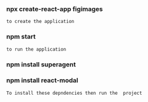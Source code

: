 ### npx create-react-app figimages
    to create the application

### npm start
    to run the application

### npm install superagent
### npm install react-modal
    To install these depndencies then run the  project